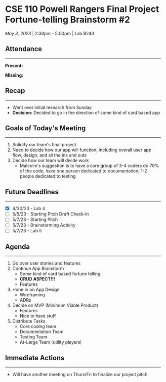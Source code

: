 # CSE 110 Powell Rangers Final Project Fortune-telling Brainstorm #2
*May 3, 2023* | 2:30pm - 5:00pm  | Lab B240

## Attendance
___
**Present:**

**Missing:**

## Recap
___
- Went over initial research from Sunday
- **Decision:** Decided to go in the direction of some kind of card based app

## Goals of Today's Meeting
___
1. Solidify our team's final project
2. Need to decide how our app will function, including overall user app flow, design, and all the ins and outs
3. Decide how our team will divide work
    - Malcolm's suggestion is to have a core group of 3-4 coders do 70% of the code, have one person dedicated to documentation, 1-2 people dedicated to testing

## Future Deadlines
____
- [X] 4/30/23 - Lab 4
- [ ] 5/5/23 - Starting Pitch Draft Check-in
- [ ] 5/7/23 - Starting Pitch
- [ ] 5/7/23 - Brainstorming Activity
- [ ] 5/7/23 - Lab 5

## Agenda
___
1. Go over user stories and features
2. Continue App Brainstorm
   - Some kind of card based fortune telling
   - **CRUD ASPECT!!!**
   - Features
3. Hone in on App Design
   - Wireframing
   - ADRs
4. Decide on MVP (Minimum Viable Product)
   - Features
   - Nice to have stuff
5. Distribute Tasks
   - Core coding team
   - Documentation Team
   - Testing Team
   - At-Large Team (utility players)

## Immediate Actions
___
- Will have another meeting on Thurs/Fri to finalize our project pitch





